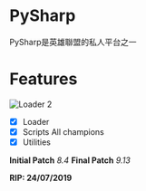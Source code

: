 # PySharp
PySharp是英雄聯盟的私人平台之一

# Features

![Loader 2](https://user-images.githubusercontent.com/53305246/61946112-197bf080-af78-11e9-94c0-71705bd99742.png)

- [x] Loader
- [x] Scripts All champions
- [x] Utilities

**Initial Patch** _8.4_ 
**Final Patch** _9.13_

**RIP: 24/07/2019**

